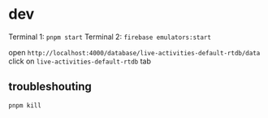 # dev

Terminal 1: `pnpm start` Terminal 2: `firebase emulators:start`

open `http://localhost:4000/database/live-activities-default-rtdb/data` click on `live-activities-default-rtdb` tab

## troubleshouting

`pnpm kill`
